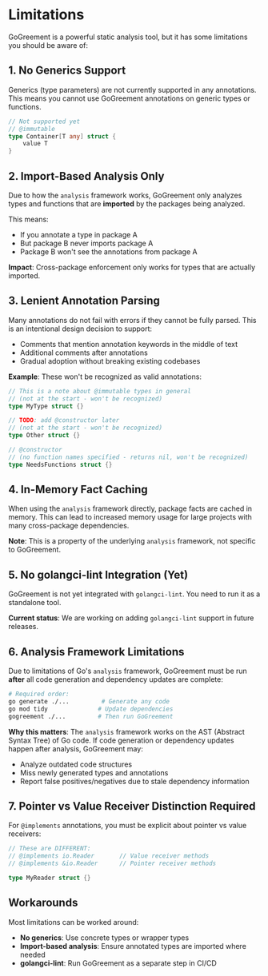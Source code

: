 # Limitations

GoGreement is a powerful static analysis tool, but it has some limitations you should be aware of:

## 1. No Generics Support

Generics (type parameters) are not currently supported in any annotations. This means you cannot use GoGreement annotations on generic types or functions.

```go
// Not supported yet
// @immutable
type Container[T any] struct {
    value T
}
```

## 2. Import-Based Analysis Only

Due to how the `analysis` framework works, GoGreement only analyzes types and functions that are **imported** by the packages being analyzed.

This means:
- If you annotate a type in package A
- But package B never imports package A
- Package B won't see the annotations from package A

**Impact**: Cross-package enforcement only works for types that are actually imported.

## 3. Lenient Annotation Parsing

Many annotations do not fail with errors if they cannot be fully parsed. This is an intentional design decision to support:

- Comments that mention annotation keywords in the middle of text
- Additional comments after annotations
- Gradual adoption without breaking existing codebases

**Example**: These won't be recognized as valid annotations:

```go
// This is a note about @immutable types in general
// (not at the start - won't be recognized)
type MyType struct {}

// TODO: add @constructor later
// (not at the start - won't be recognized)
type Other struct {}

// @constructor
// (no function names specified - returns nil, won't be recognized)
type NeedsFunctions struct {}
```

## 4. In-Memory Fact Caching

When using the `analysis` framework directly, package facts are cached in memory. This can lead to increased memory usage for large projects with many cross-package dependencies.

**Note**: This is a property of the underlying `analysis` framework, not specific to GoGreement.

## 5. No golangci-lint Integration (Yet)

GoGreement is not yet integrated with `golangci-lint`. You need to run it as a standalone tool.

**Current status**: We are working on adding `golangci-lint` support in future releases.

## 6. Analysis Framework Limitations

Due to limitations of Go's `analysis` framework, GoGreement must be run **after** all code generation and dependency updates are complete:

```bash
# Required order:
go generate ./...         # Generate any code
go mod tidy              # Update dependencies
gogreement ./...         # Then run GoGreement
```

**Why this matters**: The `analysis` framework works on the AST (Abstract Syntax Tree) of Go code. If code generation or dependency updates happen after analysis, GoGreement may:
- Analyze outdated code structures
- Miss newly generated types and annotations
- Report false positives/negatives due to stale dependency information

## 7. Pointer vs Value Receiver Distinction Required

For `@implements` annotations, you must be explicit about pointer vs value receivers:

```go
// These are DIFFERENT:
// @implements io.Reader       // Value receiver methods
// @implements &io.Reader      // Pointer receiver methods

type MyReader struct {}
```

## Workarounds

Most limitations can be worked around:

- **No generics**: Use concrete types or wrapper types
- **Import-based analysis**: Ensure annotated types are imported where needed
- **golangci-lint**: Run GoGreement as a separate step in CI/CD